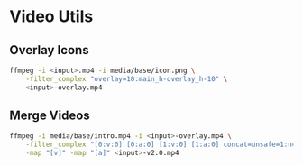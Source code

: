 # Video Utils

## Overlay Icons

```bash
ffmpeg -i <input>.mp4 -i media/base/icon.png \
    -filter_complex "overlay=10:main_h-overlay_h-10" \
    <input>-overlay.mp4
```

## Merge Videos

```bash
ffmpeg -i media/base/intro.mp4 -i <input>-overlay.mp4 \
    -filter_complex "[0:v:0] [0:a:0] [1:v:0] [1:a:0] concat=unsafe=1:n=2:v=1:a=1 [v] [a]" \
    -map "[v]" -map "[a]" <input>-v2.0.mp4
```
